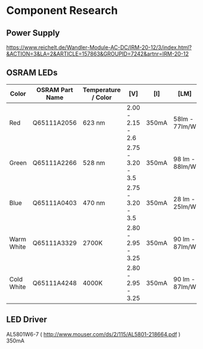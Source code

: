 # Component Research

## Power Supply
https://www.reichelt.de/Wandler-Module-AC-DC/IRM-20-12/3/index.html?&ACTION=3&LA=2&ARTICLE=157863&GROUPID=7242&artnr=IRM-20-12

## OSRAM LEDs
| Color      | OSRAM Part Name | Temperature / Color | [V]               | [I]   | [LM]           | Datasheet             |
|------------|-----------------|---------------------|-------------------|-------|----------------|-----------------------|
| Red        | Q65111A2056     | 623 nm              | 2.00 - 2.15 - 2.6  | 350mA | 58lm - 77lm/W  | http://bit.ly/2b00Kii |
| Green      | Q65111A2266     | 528 nm              | 2.75 - 3.20 - 3.5  | 350mA | 98 lm - 88lm/W | http://bit.ly/2b00ijR |
| Blue       | Q65111A0403     | 470 nm              | 2.75 - 3.20 - 3.5  | 350mA | 28 lm - 25lm/W | http://bit.ly/2aZZewz |
| Warm White | Q65111A3329     | 2700K               | 2.80 - 2.95 - 3.25 | 350mA | 90 lm - 87lm/W | http://bit.ly/2b008ZZ |
| Cold White | Q65111A4248     | 4000K               | 2.80 - 2.95 - 3.25 | 350mA | 90 lm - 87lm/W | http://bit.ly/2b008ZZ |

## LED Driver
AL5801W6-7 ( http://www.mouser.com/ds/2/115/AL5801-218664.pdf ) 350mA
